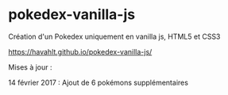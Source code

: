 # pokedex-vanilla-js

Création d'un Pokedex uniquement en vanilla js, HTML5 et CSS3

https://havahlt.github.io/pokedex-vanilla-js/

Mises à jour :

14 février 2017 : Ajout de 6 pokémons supplémentaires
